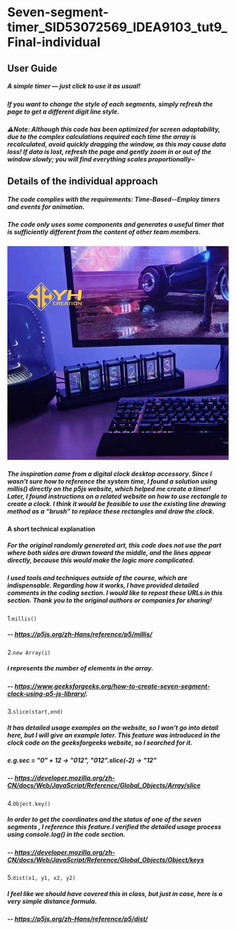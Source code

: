 # Seven-segment-timer_SID53072569_IDEA9103_tut9_Final-individual

## User Guide  
##### A simple timer — just click to use it as usual!  
##### If you want to change the style of each segments, simply refresh the page to get a different digit line style.

##### ⚠️Note: Although this code has been optimized for screen adaptability, due to the complex calculations required each time the array is recalculated, avoid quickly dragging the window, as this may cause data loss! If data is lost, refresh the page and gently zoom in or out of the window slowly; you will find everything scales proportionally~


## Details of the individual approach
##### The code complies with the requirements: Time-Based--Employ timers and events for animation.

##### The code only uses some components and generates a useful timer that is sufficiently different from the content of other team members.

![**An image of the pickup1**](images/1.jpg)
##### The inspiration came from a digital clock desktop accessory. Since I wasn't sure how to reference the system time, I found a solution using millis() directly on the p5js website, which helped me create a timer! Later, I found instructions on a related website on how to use rectangle to create a clock. I think it would be feasible to use the existing line drawing method as a “brush” to replace these rectangles and draw the clock.

#### A short technical explanation
 ##### For the original randomly generated art, this code does not use the part where both sides are drawn toward the middle, and the lines appear directly, because this would make the logic more complicated.
 ##### I used tools and techniques outside of the course, which are indispensable. Regarding how it works, I have provided detailed comments in the coding section. I would like to repost these URLs in this section. Thank you to the original authors or companies for sharing!

 1.```millis()```
##### -- https://p5js.org/zh-Hans/reference/p5/millis/
 2.```new Array(i)```
#####  i represents the number of elements in the array.
#####     -- https://www.geeksforgeeks.org/how-to-create-seven-segment-clock-using-p5-js-library/.
 3.```slice(start,end) ```
#####  It has detailed usage examples on the website, so I won't go into detail here, but I will give an example later. This feature was introduced in the clock code on the geeksforgeeks website, so I searched for it.
#####  e.g.sec = "0" + 12 → "012", "012".slice(-2) → "12"
#####     -- https://developer.mozilla.org/zh-CN/docs/Web/JavaScript/Reference/Global_Objects/Array/slice
 4.```Object.key()```
#####  In order to get the coordinates and the status of one of the seven segments , I reference this feature.I verified the detailed usage process using console.log() in the code section.
#####     -- https://developer.mozilla.org/zh-CN/docs/Web/JavaScript/Reference/Global_Objects/Object/keys
 5.```dist(x1, y1, x2, y2)```
#####  I feel like we should have covered this in class, but just in case, here is a very simple distance formula.
#####     -- https://p5js.org/zh-Hans/reference/p5/dist/
